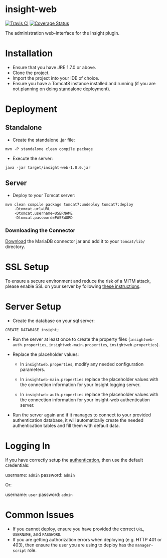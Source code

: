 # insight-web
[![Travis CI](https://secure.travis-ci.org/MinerAp/insight-web.png)](http://travis-ci.org/#!/MinerAp/insight-web)
[![Coverage Status](https://img.shields.io/coveralls/MinerAp/insight-web.svg)](https://coveralls.io/r/MinerAp/insight-web?branch=master)

The administration web-interface for the Insight plugin.

# Installation

* Ensure that you have JRE 1.7.0 or above.
* Clone the project.
* Import the project into your IDE of choice.
* Ensure you have a Tomcat8 instance installed and running (if you are not planning on doing standalone deployment).

# Deployment

## Standalone

* Create the standalone .jar file:

```
mvn -P standalone clean compile package
```

* Execute the server:

```
java -jar target/insight-web-1.0.0.jar
```

## Server

* Deploy to your Tomcat server:

```
mvn clean compile package tomcat7:undeploy tomcat7:deploy
    -Dtomcat.url=URL
    -Dtomcat.username=USERNAME
    -Dtomcat.password=PASSWORD
```

### Downloading the Connector

[Download](https://downloads.mariadb.org/client-java/1.1.5/) the MariaDB connector jar and add it to your ```tomcat/lib/``` directory.

# SSL Setup

To ensure a secure environment and reduce the risk of a MITM attack, please enable SSL on your server by following [these instructions](http://www.mulesoft.com/tomcat-ssl).

# Server Setup

* Create the database on your sql server:

```
CREATE DATABASE insight;
```

* Run the server at least once to create the property files (`insightweb-auth.properties`, `insightweb-main.properties`, `insightweb.properties`).

* Replace the placeholder values:

  * In `insightweb.properties`, modify any needed configuration parameters.

  * In `insightweb-main.properties` replace the placeholder values with the connection information for your Insight logging server.

  * In `insightweb-auth.properties` replace the placeholder values with the connection information for your insight-web authentication server.

* Run the server again and if it manages to connect to your provided authentication database, it will automatically create the needed authentication tables and fill them with default data.

# Logging In

If you have correctly setup the [authentication](https://github.com/Indiv0/insight-web#server-setup), then use the default credentials:

username: `admin`
password: `admin`

Or:

username: `user`
password: `admin`


# Common Issues

* If you cannot deploy, ensure you have provided the correct `URL`, `USERNAME`, and `PASSWORD`.
* If you are getting authorization errors when deploying (e.g. HTTP 401 or 403), then ensure the user you are using to deploy has the `manager-script` role.

